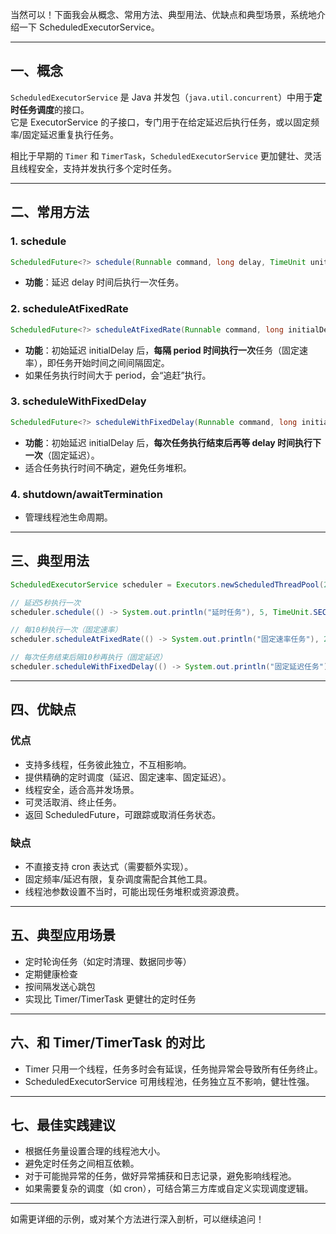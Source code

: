 当然可以！下面我会从概念、常用方法、典型用法、优缺点和典型场景，系统地介绍一下 ScheduledExecutorService。

---

## 一、概念

`ScheduledExecutorService` 是 Java 并发包（`java.util.concurrent`）中用于**定时任务调度**的接口。  
它是 ExecutorService 的子接口，专门用于在给定延迟后执行任务，或以固定频率/固定延迟重复执行任务。

相比于早期的 `Timer` 和 `TimerTask`，`ScheduledExecutorService` 更加健壮、灵活且线程安全，支持并发执行多个定时任务。

---

## 二、常用方法

### 1. schedule
```java
ScheduledFuture<?> schedule(Runnable command, long delay, TimeUnit unit)
```
- **功能**：延迟 delay 时间后执行一次任务。

### 2. scheduleAtFixedRate
```java
ScheduledFuture<?> scheduleAtFixedRate(Runnable command, long initialDelay, long period, TimeUnit unit)
```
- **功能**：初始延迟 initialDelay 后，**每隔 period 时间执行一次**任务（固定速率），即任务开始时间之间间隔固定。
- 如果任务执行时间大于 period，会“追赶”执行。

### 3. scheduleWithFixedDelay
```java
ScheduledFuture<?> scheduleWithFixedDelay(Runnable command, long initialDelay, long delay, TimeUnit unit)
```
- **功能**：初始延迟 initialDelay 后，**每次任务执行结束后再等 delay 时间执行下一次**（固定延迟）。
- 适合任务执行时间不确定，避免任务堆积。

### 4. shutdown/awaitTermination
- 管理线程池生命周期。

---

## 三、典型用法

```java
ScheduledExecutorService scheduler = Executors.newScheduledThreadPool(2);

// 延迟5秒执行一次
scheduler.schedule(() -> System.out.println("延时任务"), 5, TimeUnit.SECONDS);

// 每10秒执行一次（固定速率）
scheduler.scheduleAtFixedRate(() -> System.out.println("固定速率任务"), 2, 10, TimeUnit.SECONDS);

// 每次任务结束后隔10秒再执行（固定延迟）
scheduler.scheduleWithFixedDelay(() -> System.out.println("固定延迟任务"), 2, 10, TimeUnit.SECONDS);
```

---

## 四、优缺点

### 优点
- 支持多线程，任务彼此独立，不互相影响。
- 提供精确的定时调度（延迟、固定速率、固定延迟）。
- 线程安全，适合高并发场景。
- 可灵活取消、终止任务。
- 返回 ScheduledFuture，可跟踪或取消任务状态。

### 缺点
- 不直接支持 cron 表达式（需要额外实现）。
- 固定频率/延迟有限，复杂调度需配合其他工具。
- 线程池参数设置不当时，可能出现任务堆积或资源浪费。

---

## 五、典型应用场景

- 定时轮询任务（如定时清理、数据同步等）
- 定期健康检查
- 按间隔发送心跳包
- 实现比 Timer/TimerTask 更健壮的定时任务

---

## 六、和 Timer/TimerTask 的对比

- Timer 只用一个线程，任务多时会有延误，任务抛异常会导致所有任务终止。
- ScheduledExecutorService 可用线程池，任务独立互不影响，健壮性强。

---

## 七、最佳实践建议

- 根据任务量设置合理的线程池大小。
- 避免定时任务之间相互依赖。
- 对于可能抛异常的任务，做好异常捕获和日志记录，避免影响线程池。
- 如果需要复杂的调度（如 cron），可结合第三方库或自定义实现调度逻辑。

---

如需更详细的示例，或对某个方法进行深入剖析，可以继续追问！